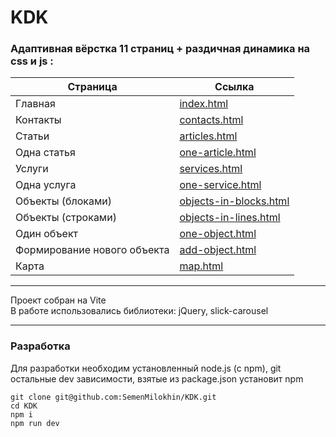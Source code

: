 # KDK

### Адаптивная **вёрстка** 11 страниц + раздичная динамика на css и js :
 
| Страница | Ссылка |
| ------ | ------ |
| Главная | [index.html](https://semenmilokhin.github.io/KDK/index.html) |
| Контакты | [contacts.html](https://semenmilokhin.github.io/KDK/contacts.html) |
| Статьи | [articles.html](https://semenmilokhin.github.io/KDK/articles.html) |
| Одна статья | [one-article.html](https://semenmilokhin.github.io/KDK/one-article.html) |
| Услуги | [services.html](https://semenmilokhin.github.io/KDK/services.html) |
| Одна услуга | [one-service.html](https://semenmilokhin.github.io/KDK/one-service.html) |
| Объекты (блоками) | [objects-in-blocks.html](https://semenmilokhin.github.io/KDK/objects-in-blocks.html) |
| Объекты (строками) | [objects-in-lines.html](https://semenmilokhin.github.io/KDK/objects-in-lines.html) |
| Один объект | [one-object.html](https://semenmilokhin.github.io/KDK/one-object.html) |
| Формирование нового объекта | [add-object.html](https://semenmilokhin.github.io/KDK/add-object.html) |
| Карта | [map.html](https://semenmilokhin.github.io/KDK/map.html) |

---

Проект собран на Vite  
В работе использовались библиотеки: jQuery, slick-carousel  

---

### Разработка
Для разработки необходим установленный node.js (c npm), git  
остальные dev зависимости, взятые из package.json установит npm  

```
git clone git@github.com:SemenMilokhin/KDK.git
cd KDK
npm i
npm run dev
```